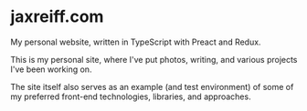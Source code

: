 
# jaxreiff.com

My personal website, written in TypeScript with Preact and Redux.

This is my personal site, where I've put photos, writing, and various projects I've been working on.

The site itself also serves as an example (and test environment) of some of my preferred front-end
technologies, libraries, and approaches.
